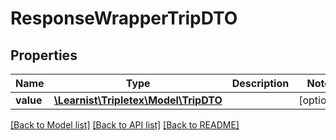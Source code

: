 # ResponseWrapperTripDTO

## Properties
Name | Type | Description | Notes
------------ | ------------- | ------------- | -------------
**value** | [**\Learnist\Tripletex\Model\TripDTO**](TripDTO.md) |  | [optional] 

[[Back to Model list]](../../README.md#documentation-for-models) [[Back to API list]](../../README.md#documentation-for-api-endpoints) [[Back to README]](../../README.md)

